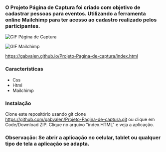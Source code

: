 ### O Projeto Página de Captura foi criado com objetivo de cadastrar pessoas para eventos. Utilizando a ferramenta online Mailchimp para ter acesso ao cadastro realizado pelos participantes.

![GIF Página de Captura](https://github.com/gabvalen/Projeto-Pagina-de-captura/blob/1e693f14b3b26e752ff8e375635f5a5246e8a4c6/GIF%20p%C3%A1gina%20de%20captura.gif?raw=true)

![GIF Mailchimp](https://github.com/gabvalen/Projeto-Pagina-de-captura/blob/1e693f14b3b26e752ff8e375635f5a5246e8a4c6/gifMailchimp.gif?raw=true)

https://gabvalen.github.io/Projeto-Pagina-de-captura/index.html

### Características

- Css
- Html
- Mailchimp 

### Instalação 

Clone este repositório usando git clone https://github.com/gabvalen/Projeto-Pagina-de-captura.git 
ou clique em Code/Download ZIP.
Clique no arquivo "index.HTML" e veja a aplicação.


### Observação: Se abrir a aplicação no celular, tablet ou qualquer tipo de tela a aplicação se adapta.
